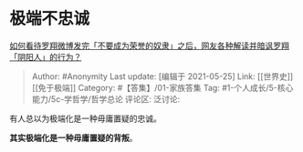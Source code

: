 # 极端不忠诚
[如何看待罗翔微博发完「不要成为荣誉的奴隶」之后，网友各种解读并暗讽罗翔「阴阳人」的行为？](https://www.zhihu.com/question/420057932/answer/1461844937)

> Author: #Anonymity
> Last update: [编辑于 2021-05-25]
> Link: [[世界史]] [[免于极端]]
> Category: #【答集】/01-家族答集
> Tag: #1-个人成长/5-核心能力/5c-学哲学/哲学总论
> 评论区:
> 泛讨论:

有人总以为极端化是一种毋庸置疑的忠诚。

**其实极端化是一种毋庸置疑的背叛**。
